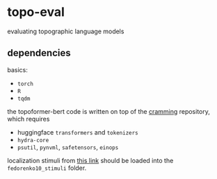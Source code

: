 # topo-eval

evaluating topographic language models

## dependencies
basics:
* `torch`
* `R`
* `tqdm`

the topoformer-bert code is written on top of the [cramming](https://github.com/JonasGeiping/cramming) repository, which requires
* huggingface `transformers` and `tokenizers`
* `hydra-core`
* `psutil`, `pynvml`, `safetensors`, `einops`

localization stimuli from [this link](https://www.dropbox.com/sh/c9jhmsy4l9ly2xx/AACQ41zipSZFj9mFbDfJJ9c4a?e=2&dl=0) should be loaded into the `fedorenko10_stimuli` folder.